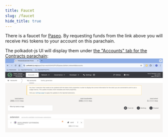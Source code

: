 ```yaml
---
title: Faucet
slug: /faucet
hide_title: true
---
```


<!-- import Faucet from "./Faucet"; -->


There is a faucet for [Paseo](https://faucet.polkadot.io/).
By requesting funds from the link above you will receive `PAS`
tokens to your account on this parachain.

The polkadot-js UI will display them under [the "Accounts" tab for the Contracts parachain](https://polkadot.js.org/apps/?rpc=wss%3A%2F%2Fpaseo.dotters.network#/accounts):
<img src="/img/pas-in-wallet.png" alt="Paseo testnet tokens in wallet" />
